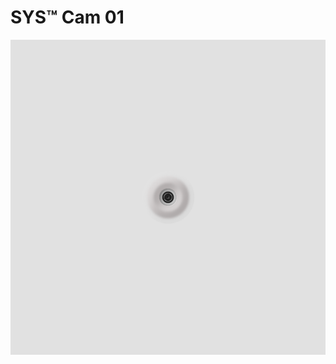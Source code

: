 # SYS™ Cam 01


![SYS™ Cam 01 component](https://raw.githubusercontent.com/syssystm/sys-cam-01/b1d2c0e1f6d3563c3e4e90e19967f0c01a1074f9/sys-cam-01.svg)
